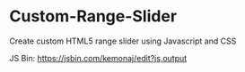 # Custom-Range-Slider
Create custom HTML5 range slider using Javascript and CSS

JS Bin:
https://jsbin.com/kemonaj/edit?js,output

